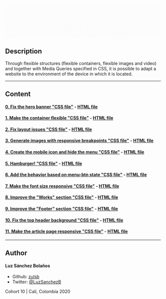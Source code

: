 ![Banner](./images/banner-responsive.gif)
## Description

Through flexible structures (flexible containers, flexible images and video) and together with Media Queries specified in CSS, it is possible to adapt a website to the environment of the device in which it is located.


---
## Content
#### [0. Fix the hero banner "CSS file"](./01-styles.css) - [HTML file](./01-index.html)
#### [1. Make the container flexible "CSS file"](./02-styles.css) - [HTML file](./02-index.html)
#### [2. Fix layout issues "CSS file"](./02-1-styles.css) - [HTML file](./02-1-index.html)
#### [3. Generate images with responsive breakpoints "CSS file"](./03-styles.css) - [HTML file](./03-index.html)
#### [4. Create the mobile icon and hide the menu "CSS file"](./04-styles.css) - [HTML file](./04-index.html)
#### [5. Hamburger!  "CSS file"](./05-styles.css) - [HTML file](./05-index.html)
#### [6. Add the behavior based on menu-btn state "CSS file"](./06-styles.css) - [HTML file](./06-index.html)
#### [7. Make the font size responsive "CSS file"](./07-styles.css) - [HTML file](./07-index.html)
#### [8. Improve the "Works" section "CSS file"](./08-styles.css) - [HTML file](./08-index.html)
#### [9. Improve the "Footer" section "CSS file"](./09-styles.css) - [HTML file](./09-index.html)
#### [10. Fix the top header background "CSS file"](./10-styles.css) - [HTML file](./10-index.html)
#### [11. Make the article page responsive "CSS file"](./100-styles.css) - [HTML file](./100-index.html)

---

## Author
#### Luz Sánchez Bolaños
- Github: [zulsb](https://github.com/zulsb)
- Twitter: [@LuzSanchezB](https://twitter.com/LuzSanchezB)

Cohort 10 |
Cali, Colombia 2020